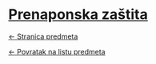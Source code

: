 # [Prenaponska zaštita](https://www.github.com/studosi-fer/PREZAS)
[<- Stranica predmeta](https://www.fer.unizg.hr/predmet/prezas)

[<- Povratak na listu predmeta](https://www.github.com/studosi/FER)